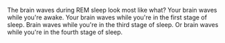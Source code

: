 The brain waves during REM sleep look most like what? Your brain waves while
you're awake. Your brain waves while you're in the first stage of sleep. Brain
waves while you're in the third stage of sleep. Or brain waves while you're in
the fourth stage of sleep.
